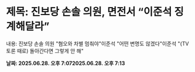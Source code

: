 # **제목: 진보당 손솔 의원, 면전서 “이준석 징계해달라”**

  내용: 진보당 손솔 의원 "혐오와 차별 멈춰야"이준석 "어떤 변명도 않겠다"이준석 "(TV토론 때로) 돌아간다면 그렇게 안 해"

  **날짜: 2025.06.28. 오후 7:072025.06.28. 오후 7:13**